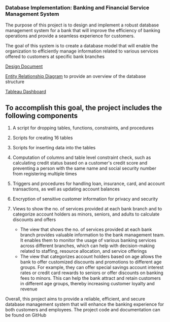 ### Database Implementation: Banking and Financial Service Management System

The purpose of this project is to design and implement a robust database management system for a bank that will improve the efficiency of banking operations and provide a seamless experience for customers. 

The goal of this system is to create a database model that will enable the organization to efficiently manage information related to various services offered to customers at specific bank branches

[Design Document](https://github.com/hazellobo/Banking-and-Financial-Service-Management/blob/main/Database%20Design%20and%20Initial%20ERD.pdf)

[Entity Relationship Diagram](https://github.com/hazellobo/Banking-and-Financial-Service-Management/blob/main/Final%20ERD.pdf) to provide an overview of the database structure

[Tableau Dashboard](https://github.com/hazellobo/Banking-and-Financial-Service-Management/blob/main/Bank%20Management%20Dashboard.pdf)


## To accomplish this goal, the project includes the following components
1. A script for dropping tables, functions, constraints, and procedures

2. Scripts for creating 16 tables

3. Scripts for inserting data into the tables

4. Computation of columns and table level constraint check, such as calculating credit status based on a customer's credit score and preventing a person with the same name and social security number from registering multiple times

5. Triggers and procedures for handling loan, insurance, card, and account transactions, as well as updating account balances

6. Encryption of sensitive customer information for privacy and security

7. Views to show the no. of services provided at each bank branch and to categorize account holders as minors, seniors, and adults to calculate discounts and offers 
   * The view that shows the no. of services provided at each bank branch provides valuable information to the bank management team. It enables them to monitor the       usage of various banking services across different branches, which can help with decision-making related to staffing, resource allocation, and service               offerings        
   * The view that categorizes account holders based on age allows the bank to offer customized discounts and promotions to different age groups. For example, they       can offer special savings account interest rates or credit card rewards to seniors or offer discounts on banking fees to minors. This can help the bank               attract and retain customers in different age groups, thereby increasing customer loyalty and revenue

Overall, this project aims to provide a reliable, efficient, and secure database management system that will enhance the banking experience for both customers and employees. The project code and documentation can be found on GitHub
